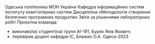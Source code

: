 Одеська політехніка МОН України
Кафедра інформаційних систем Інституту комп’ютерних систем
Дисципліна «Методологія створення безпечних програмних продуктів»
Звіти за рішеннями лабораторних робіт
Проєктна команда:
- виконав(ла) студент(ка) групи АІ-191, Буряк Яків Якович;
- перевірив доцент кафедри ІС, Блажко О.А.
Одеса-2023
